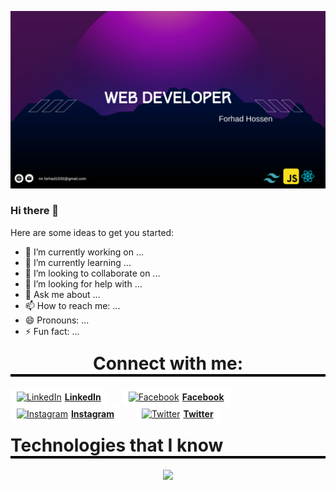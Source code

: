 [![Less Than Jake — Scott Farcas Takes It On The Chin](https://raw.githubusercontent.com/forhadhossen1/forhadhossen1/main/github%20banner.png)]([profile.php?id=100085288886971](https://www.facebook.com/profile.php?id=100085288886971))



### Hi there 👋

Here are some ideas to get you started:

- 🔭 I’m currently working on ...
- 🌱 I’m currently learning ...
- 👯 I’m looking to collaborate on ...
- 🤔 I’m looking for help with ...
- 💬 Ask me about ...
- 📫 How to reach me: ...
- 😄 Pronouns: ...
- ⚡ Fun fact: ...


<h1 style="text-align: center; border-bottom: 4px solid black; margin-top: 20px">Connect with me:</h1>

<div style="text-align: center padding-top: 20px;" >
  <a href="https://www.linkedin.com/in/forhadhossen/" target="_blank" style="display: inline-block; background-color: white; padding: 5px 10px; margin-right: 20px; border-radius: 7px;">
    <img src="https://raw.githubusercontent.com/rahuldkjain/github-profile-readme-generator/master/src/images/icons/Social/linked-in-alt.svg" alt="LinkedIn" height="30" width="40" style="margin-right: 5px;" /><b>LinkedIn</b>
  </a>
  <a href="https://www.facebook.com/profile.php?id=100085288886971" target="_blank" style="display: inline-block; background-color: white; padding: 5px 10px; margin-right: 20px; border-radius: 7px;">
    <img src="https://raw.githubusercontent.com/rahuldkjain/github-profile-readme-generator/master/src/images/icons/Social/facebook.svg" alt="Facebook" height="30" width="40" style="margin-right: 5px;" /><b>Facebook</b>
  </a>
  <a href="https://www.instagram.com/your_instagram_username/" target="_blank" style="display: inline-block; background-color: white; padding: 5px 10px; margin-right: 20px; border-radius: 7px;">
    <img src="https://raw.githubusercontent.com/rahuldkjain/github-profile-readme-generator/master/src/images/icons/Social/instagram.svg" alt="Instagram" height="30" width="40" style="margin-right: 5px;" /><b>Instagram</b>
  </a>
  <a href="https://twitter.com/your_twitter_username/" target="_blank" style="display: inline-block; background-color: white; padding: 5px 10px; border-radius: 7px;">
    <img src="https://raw.githubusercontent.com/rahuldkjain/github-profile-readme-generator/master/src/images/icons/Social/twitter.svg" alt="Twitter" height="30" width="40" style="margin-right: 5px;" /><b>Twitter</b>
  </a>
</div>



<h1 align:"center" style=" border-bottom: 4px solid black; margin-top: 20px">Technologies that I know</h1>

<p align="center">
  <a href="https://skillicons.dev">
    <img src="https://skillicons.dev/icons?i=html,css,javascript,bootstrap,tailwind,react,git,firebase,nodejs,express,mongodb," />
  </a>
</p>
